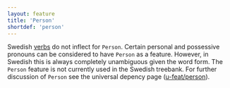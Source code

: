 ```yaml
---
layout: feature
title: 'Person'
shortdef: 'person'
---
```


Swedish [verbs](sv-pos/VERB) do not inflect for `Person`. Certain personal and possessive
pronouns can be considered to have `Person` as a feature. However, in Swedish this is always
completely unambiguous given the word form. The `Person` feature is not currently used in the 
Swedish treebank. For further discussion of `Person` see the universal depency page ([u-feat/person]()).
<!-- Interlanguage links updated Út zář 29 20:31:37 CEST 2020 -->
